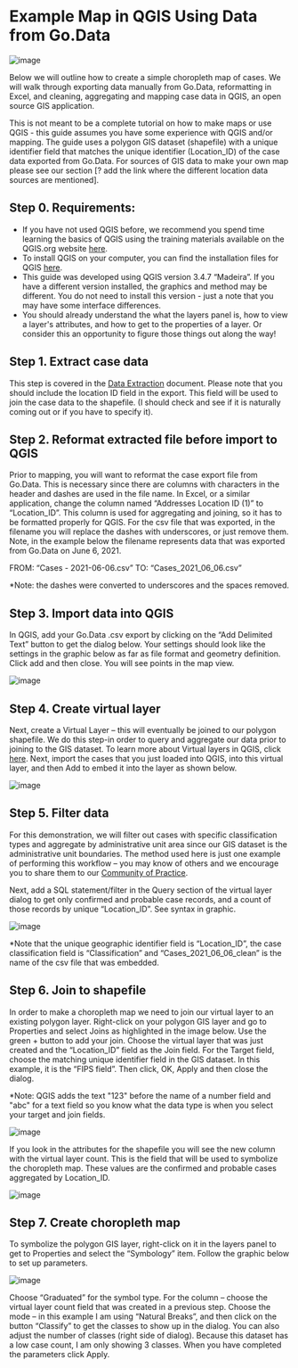 # Example Map in QGIS Using Data from Go.Data

![image](https://user-images.githubusercontent.com/19505814/122239678-21581d00-ce8f-11eb-8b3e-5a9bfdcd7649.png)

Below we will outline how to create a simple choropleth map of cases. We will walk through exporting data manually from Go.Data, reformatting in Excel, and cleaning, aggregating and mapping case data in QGIS, an open source GIS application.

This is not meant to be a complete tutorial on how to make maps or use QGIS - this guide assumes you have some experience with QGIS and/or mapping. The guide uses a polygon GIS dataset (shapefile) with a unique identifier field that matches the unique identifier (Location_ID) of the case data exported from Go.Data. For sources of GIS data to make your own map please see our section [? add the link where the different location data sources are mentioned].

## Step 0. Requirements:
- If you have not used QGIS before, we recommend you spend time learning the basics of QGIS using the training materials available on the QGIS.org website [here](https://qgis.org/en/site/forusers/trainingmaterial/index.html). 
- To install QGIS on your computer, you can find the installation files for QGIS [here](https://qgis.org/en/site/forusers/download.html). 
- This guide was developed using QGIS version 3.4.7 “Madeira”. If you have a different version installed, the graphics and method may be different. You do not need to install this version - just a note that you may have some interface differences.
- You should already understand the what the layers panel is, how to view a layer's attributes, and how to get to the properties of a layer. Or consider this an opportunity to figure those things out along the way!

## Step 1. Extract case data
This step is covered in the [Data Extraction](https://worldhealthorganization.github.io/godata/data-extraction/) document. Please note that you should include the location ID field in the export. This field will be used to join the case data to the shapefile. (I should check and see if it is naturally coming out or if you have to specify it).

## Step 2. Reformat extracted file before import to QGIS 
Prior to mapping, you will want to reformat the case export file from Go.Data. This is necessary since there are columns with characters in the header and dashes are used in the file name. In Excel, or a similar application, change the column named “Addresses Location ID (1)” to “Location_ID”. This column is used for aggregating and joining, so it has to be formatted properly for QGIS. For the csv file that was exported, in the filename you will replace the dashes with underscores, or just remove them. Note, in the example below the filename represents data that was exported from Go.Data on June 6, 2021.

FROM: “Cases - 2021-06-06.csv”
TO: “Cases_2021_06_06.csv”

*Note: the dashes were converted to underscores and the spaces removed.

## Step 3. Import data into QGIS
In QGIS, add your Go.Data .csv export by clicking on the “Add Delimited Text” button to get the dialog below. Your settings should look like the settings in the graphic below as far as file format and geometry definition. Click add and then close. You will see points in the map view.

![image](https://user-images.githubusercontent.com/19505814/122250195-7566ff80-ce97-11eb-8b96-bca5e1eed015.png)

## Step 4. Create virtual layer
Next, create a Virtual Layer – this will eventually be joined to our polygon shapefile. We do this step-in order to query and aggregate our data prior to joining to the GIS dataset. To learn more about Virtual layers in QGIS, click [here](https://docs.qgis.org/3.16/en/docs/user_manual/managing_data_source/create_layers.html?highlight=virtual#creating-virtual-layers). Next, import the cases that you just loaded into QGIS, into this virtual layer, and then Add to embed it into the layer as shown below. 

![image](https://user-images.githubusercontent.com/19505814/122294900-8c711600-cec6-11eb-88e1-8fd1cc62d113.png)



## Step 5. Filter data
For this demonstration, we will filter out cases with specific classification types and aggregate by administrative unit area since our GIS dataset is the administrative unit boundaries. The method used here is just one example of performing this workflow – you may know of others and we encourage you to share them to our [Community of Practice](https://community-godata.who.int/login). 

Next, add a SQL statement/filter in the Query section of the virtual layer dialog to get only confirmed and probable case records, and a count of those records by unique “Location_ID”. See syntax in graphic. 

![image](https://user-images.githubusercontent.com/19505814/122295207-ef62ad00-cec6-11eb-94de-8e856275a929.png)

*Note that the unique geographic identifier field is “Location_ID”, the case classification field is “Classification” and “Cases_2021_06_06_clean” is the name of the csv file that was embedded. 

## Step 6. Join to shapefile
In order to make a choropleth map we need to join our virtual layer to an existing polygon layer. Right-click on your polygon GIS layer and go to Properties and select Joins as highlighted in the image below. Use the green + button to add your join. Choose the virtual layer that was just created and the “Location_ID” field as the Join field. For the Target field, choose the matching unique identifier field in the GIS dataset. In this example, it is the “FIPS field”. Then click, OK, Apply and then close the dialog. 

*Note: QGIS adds the text "123" before the name of a number field and "abc" for a text field so you know what the data type is when you select your target and join fields.

![image](https://user-images.githubusercontent.com/19505814/122295775-a0694780-cec7-11eb-9a18-a8cbbe9b29bc.png)

If you look in the attributes for the shapefile you will see the new column with the virtual layer count. This is the field that will be used to symbolize the choropleth map. These values are the confirmed and probable cases aggregated by Location_ID.

![image](https://user-images.githubusercontent.com/19505814/122296031-eb835a80-cec7-11eb-96fd-989c510fc97e.png)

## Step 7. Create choropleth map
To symbolize the polygon GIS layer, right-click on it in the layers panel to get to Properties and select the “Symbology” item. Follow the graphic below to set up parameters. 

![image](https://user-images.githubusercontent.com/19505814/122296311-41580280-cec8-11eb-8603-20f08b0a454b.png)

Choose “Graduated” for the symbol type. For the column – choose the virtual layer count field that was created in a previous step. Choose the mode – in this example I am using “Natural Breaks”, and then click on the button “Classify” to get the classes to show up in the dialog. You can also adjust the number of classes (right side of dialog). Because this dataset has a low case count, I am only showing 3 classes. When you have completed the parameters click Apply.
